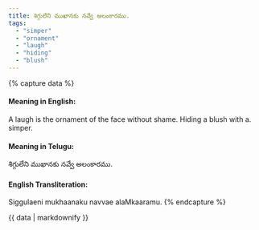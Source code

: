 ```yaml
---
title: శిగ్గులేని ముఖానకు నవ్వే అలంకారము.
tags:
  - "simper"
  - "ornament"
  - "laugh"
  - "hiding"
  - "blush"
---
```


{% capture data %}
#### Meaning in English:
A laugh is the ornament of the face without shame.
Hiding a blush with a. simper.

#### Meaning in Telugu:
శిగ్గులేని ముఖానకు నవ్వే అలంకారము.

#### English Transliteration:
Siggulaeni mukhaanaku navvae alaMkaaramu.
{% endcapture %}

{{ data | markdownify }}

